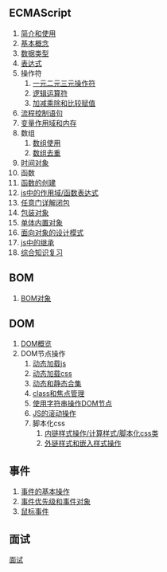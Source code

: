 ## ECMAScript

1. [简介和使用](./shayi/1-1introduce.md)
2. [基本概念](./shayi/1-2BasicConcept.md)
3. [数据类型](./shayi/1-3dataType.md)
4. [表达式](./shayi/1-4expression.md)
5. 操作符
   1. [一元二元三元操作符](./shayi/1-5-1unaryOperator.md)
   2. [逻辑运算符](./shayi/1-5-2logicOperation.md)
   3. [加减乘除和比较赋值](./shayi/1-5-3math.md)
6. [流程控制语句](./shayi/1-6statement.md)
7. [变量作用域和内存](./shayi/1-7varScopeMemory.md)
8. 数组
   1. [数组使用](./shayi/1-8ArrayUse.md)  
   2.  [数组去重](./shayi/1-8ArrayDedupliation.md)
9. [时间对象](./shayi/1-9date.md)
10. 函数
   1. [函数的创建](./shayi/1-10functionCreat.md) 
   2. [js中的作用域/函数表达式](./shayi/1-10scope.md) 
   3. [任意门详解闭包](./shayi/1-10closure.md) 
11. [包装对象](./shayi/1-11packObject.md)  
12.  [单体内置对象](./shayi/1-12builtinObject.md)
13. [面向对象的设计模式](./shayi/1-13object-oriented.md)  
14.  [js中的继承](./shayi/1-13inherit.md)
15. [综合知识复习](./shayi/1-15summary.md)

## BOM

1. [BOM对象](./shayi/2-1BOM.md)

## DOM

1. [DOM概览](./shayi/3-1DOM.md)
2. DOM节点操作
   1. [动态加载js](./shayi/3-2-1dynamicAddJS.md)
   2. [动态加载css](./shayi/3-2-2dynamicAddCSS.md)
   3. [动态和静态合集](./shayi/3-2-3dynamicAndStatic.md)
   4. [class和焦点管理](./shayi/3-2-4classAndfocus.md)
   5. [使用字符串操作DOM节点](./shayi/3-2-5stringMendDOM.md)
   6. [JS的滚动操作](./shayi/3-2-6scroll.md)
   7. 脚本化css
      1. [内链样式操作/计算样式/脚本化css类](./shayi/3-2-7scriptCss1.md)
      2. [外链样式和嵌入样式操作](./shayi/3-2-7scriptCss2.md)

## 事件

1. [事件的基本操作](./shayi/4-1eventBasic.md)
2. [事件优先级和事件对象](./shayi/4-2eventPriorityObject.md)
3. [鼠标事件](./shayi/4-3moustEvent.md)

## 面试

[面试](./shayi/interview.md)